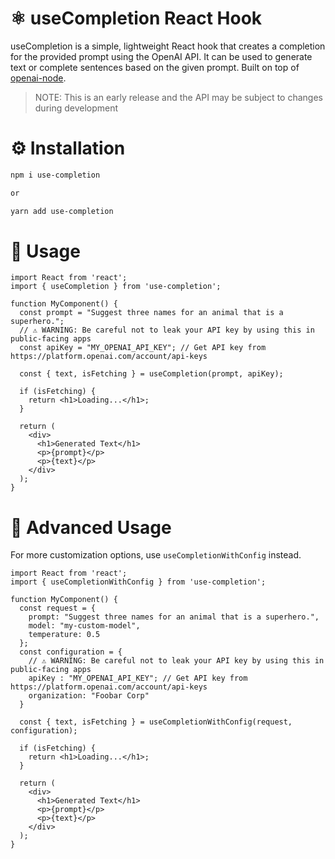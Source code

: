 # ⚛ useCompletion React Hook
useCompletion is a simple, lightweight React hook that creates a completion for the provided prompt using the OpenAI API. It can be used to generate text or complete sentences based on the given prompt. Built on top of [openai-node](https://github.com/openai/openai-node).

> NOTE: This is an early release and the API may be subject to changes during development

# ⚙️ Installation
```bash
npm i use-completion

or

yarn add use-completion
```

# 📝 Usage
```tsx
import React from 'react';
import { useCompletion } from 'use-completion';

function MyComponent() {
  const prompt = "Suggest three names for an animal that is a superhero.";
  // ⚠️ WARNING: Be careful not to leak your API key by using this in public-facing apps
  const apiKey = "MY_OPENAI_API_KEY"; // Get API key from https://platform.openai.com/account/api-keys

  const { text, isFetching } = useCompletion(prompt, apiKey);
  
  if (isFetching) {
    return <h1>Loading...</h1>;
  }

  return (
    <div>
      <h1>Generated Text</h1>
      <p>{prompt}</p>
      <p>{text}</p>
    </div>
  );
}
```

# 🚀 Advanced Usage
For more customization options, use `useCompletionWithConfig` instead.

```tsx
import React from 'react';
import { useCompletionWithConfig } from 'use-completion';

function MyComponent() {
  const request = {
    prompt: "Suggest three names for an animal that is a superhero.",
    model: "my-custom-model",
    temperature: 0.5
  };
  const configuration = {
    // ⚠️ WARNING: Be careful not to leak your API key by using this in public-facing apps
    apiKey : "MY_OPENAI_API_KEY"; // Get API key from https://platform.openai.com/account/api-keys
    organization: "Foobar Corp"
  }

  const { text, isFetching } = useCompletionWithConfig(request, configuration);
  
  if (isFetching) {
    return <h1>Loading...</h1>;
  }

  return (
    <div>
      <h1>Generated Text</h1>
      <p>{prompt}</p>
      <p>{text}</p>
    </div>
  );
}
```
